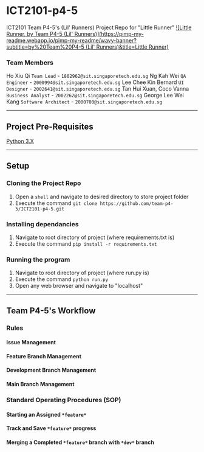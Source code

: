 # ICT2101-p4-5
ICT2101 Team P4-5's (Lil' Runners) Project Repo for "Little Runner"
[![Little Runner, by Team P4-5 (Lil' Runners)](https://pimp-my-readme.webapp.io/pimp-my-readme/wavy-banner?subtitle=by%20Team%20P4-5 (Lil' Runners)&title=Little Runner)](#)

### Team Members
Ho Xiu Qi                   ```Team Lead``` - ```1802962@sit.singaporetech.edu.sg```
Ng Kah Wei                  ```QA Engineer``` - ```2000994@sit.singaporetech.edu.sg```
Lee Chee Kin Bernard        ```UI Designer``` - ```2002641@sit.singaporetech.edu.sg```
Tan Hui Xuan, Coco Vanna    ```Business Analyst``` - ```2002262@sit.singaporetech.edu.sg```
George Lee Wei Kang         ```Software Architect``` - ```2000700@sit.singaporetech.edu.sg```

---

## Project Pre-Requisites
[Python 3.X](https://www.python.org/downloads/)

---

## Setup

### Cloning the Project Repo
1. Open a `shell` and navigate to desired directory to store project folder
2. Execute the command `git clone https://github.com/team-p4-5/ICT2101-p4-5.git`

### Installing dependancies
1. Navigate to root directory of project (where requirements.txt is)
2. Execute the command `pip install -r requirements.txt`

### Running the program
1. Navigate to root directory of project (where run.py is)
2. Execute the command `python run.py`
3. Open any web browser and navigate to "localhost"

---

## Team P4-5's Workflow
### Rules
#### Issue Management
#### Feature Branch Management
#### Development Branch Management
#### Main Branch Management

### Standard Operating Procedures (SOP)
#### Starting an Assigned `*feature*`
#### Track and Save `*feature*` progress
#### Merging a Completed `*feature*` branch with `*dev*` branch

